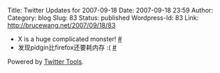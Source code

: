 Title: Twitter Updates for 2007-09-18
Date: 2007-09-18 23:59
Author:  
Category: blog
Slug: 83
Status: published
Wordpress-Id: 83
Link: http://brucewang.net/2007/09/18/83

-   X is a huge complicated monster!
    [\#](http://twitter.com/number5/statuses/276228982)
-   发现pidgin比firefox还要耗内存 :(
    [\#](http://twitter.com/number5/statuses/276320532)

Powered by [Twitter Tools](http://alexking.org/projects/wordpress).
